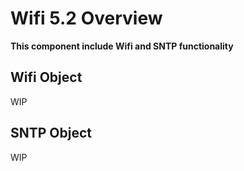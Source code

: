 # Wifi 5.2 Overview

**This component include Wifi and SNTP functionality**

## Wifi Object
WIP


## SNTP Object
WIP
